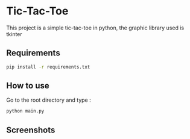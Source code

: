# Tic-Tac-Toe

This project is a simple tic-tac-toe in python, the graphic library used is tkinter

## Requirements

```bash
pip install -r requirements.txt
```

## How to use

Go to the root directory and type :

```bash
python main.py
```

## Screenshots
